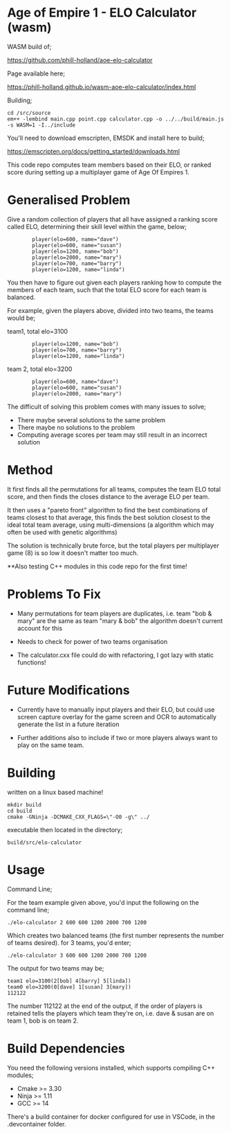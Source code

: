 # Age of Empire 1 - ELO Calculator (wasm)

WASM build of;

https://github.com/phill-holland/aoe-elo-calculator

Page available here;

https://phill-holland.github.io/wasm-aoe-elo-calculator/index.html

Building;
```
cd /src/source
em++ -lembind main.cpp point.cpp calculator.cpp -o ../../build/main.js -s WASM=1 -I../include
```

You'll need to download emscripten, EMSDK and install here to build;

https://emscripten.org/docs/getting_started/downloads.html

This code repo computes team members based on their ELO, or ranked score during setting up a multiplayer game of Age Of Empires 1.

# Generalised Problem

Give a random collection of players that all have assigned a ranking score called ELO, determining their skill level within the game, below;

```
        player(elo=600, name="dave")
        player(elo=600, name="susan")
        player(elo=1200, name="bob")
        player(elo=2000, name="mary")
        player(elo=700, name="barry")
        player(elo=1200, name="linda")
```

You then have to figure out given each players ranking how to compute the members of each team, such that the total ELO score for each team is balanced.

For example, given the players above, divided into two teams, the teams would be;

team1, total elo=3100
```
        player(elo=1200, name="bob")
        player(elo=700, name="barry")
        player(elo=1200, name="linda")
```

team 2, total elo=3200
```
        player(elo=600, name="dave")
        player(elo=600, name="susan")
        player(elo=2000, name="mary")
```

The difficult of solving this problem comes with many issues to solve;

- There maybe several solutions to the same problem
- There maybe no solutions to the problem
- Computing average scores per team may still result in an incorrect solution

# Method

It first finds all the permutations for all teams, computes the team ELO total score, and then finds the closes distance to the average ELO per team.

It then uses a "pareto front" algorithm to find the best combinations of teams closest to that average, this finds the best solution closest to the ideal total team average, using multi-dimensions (a algorithm which may often be used with genetic algorithms)

The solution is technically brute force, but the total players per multiplayer game (8) is so low it doesn't matter too much.

**Also testing C++ modules in this code repo for the first time!

# Problems To Fix

- Many permutations for team players are duplicates, i.e. team "bob & mary" are the same as team "mary & bob" the algorithm doesn't current account for this

- Needs to check for power of two teams organisation

- The calculator.cxx file could do with refactoring, I got lazy with static functions!

# Future Modifications

- Currently have to manually input players and their ELO, but could use screen capture overlay for the game screen and OCR to automatically generate the list in a future iteration

- Further additions also to include if two or more players always want to play on the same team.

# Building

written on a linux based machine!

```
mkdir build
cd build
cmake -GNinja -DCMAKE_CXX_FLAGS=\"-O0 -g\" ../
```

executable then located in the directory;

```
build/src/elo-calculator
```

# Usage

Command Line;

For the team example given above, you'd input the following on the command line;

```
./elo-calculator 2 600 600 1200 2000 700 1200
```

Which creates two balanced teams (the first number represents the number of teams desired). for 3 teams, you'd enter;

```
./elo-calculator 3 600 600 1200 2000 700 1200
```

The output for two teams may be;

```
team1 elo=3100(2[bob] 4[barry] 5[linda]) 
team0 elo=3200(0[dave] 1[susan] 3[mary]) 
112122
```

The number 112122 at the end of the output, if the order of players is retained tells the players
which team they're on, i.e.  dave & susan are on team 1, bob is on team 2.

# Build Dependencies

You need the following versions installed, which supports compiling C++ modules;

- Cmake >= 3.30
- Ninja >= 1.11
- GCC >= 14

There's a build container for docker configured for use in VSCode, in the .devcontainer folder.


